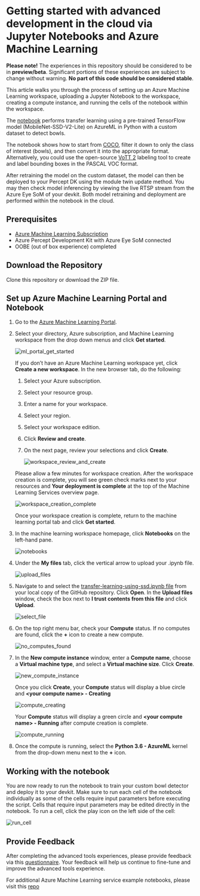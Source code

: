 # Getting started with advanced development in the cloud via Jupyter Notebooks and Azure Machine Learning

**Please note!** The experiences in this repository should be considered to be in **preview/beta**.
Significant portions of these experiences are subject to change without warning. **No part of this code should be considered stable**.

This article walks you through the process of setting up an Azure Machine Learning workspace, uploading a Jupyter Notebook to the workspace,
creating a compute instance, and running the cells of the notebook within the workspace.

The [notebook](transfer-learning-using-ssd.ipynb) performs transfer learning using a pre-trained TensorFlow model (MobileNet-SSD-V2-Lite) on AzureML
in Python with a custom dataset to detect bowls.

The notebook shows how to start from [COCO](https://cocodataset.org/#home), filter it down to only the class of interest (bowls), and then
convert it into the appropriate format. Alternatively, you could use the open-source [VoTT 2](https://github.com/microsoft/VoTT) labeling tool to create
and label bounding boxes in the PASCAL VOC format.

After retraining the model on the custom dataset, the model can then be deployed to your Percept DK using the module twin update method.
You may then check model inferencing by viewing the live RTSP stream from the Azure Eye SoM of your devkit. Both model retraining and deployment are
performed within the notebook in the cloud.

## Prerequisites

- [Azure Machine Learning Subscription](https://azure.microsoft.com/en-us/free/services/machine-learning/)
- Azure Percept Development Kit with Azure Eye SoM connected
- OOBE (out of box experience) completed

## Download the Repository

Clone this repository or download the ZIP file.

## Set up Azure Machine Learning Portal and Notebook

1. Go to the [Azure Machine Learning Portal](https://ml.azure.com).

1. Select your directory, Azure subscription, and Machine Learning workspace from the drop down menus and click **Get started**.

    ![ml_portal_get_started](article_images/ml_portal_get_started.png)

    If you don’t have an Azure Machine Learning workspace yet, click **Create a new workspace**. In the new browser tab, do the following:

    1. Select your Azure subscription.
    1. Select your resource group.
    1. Enter a name for your workspace.
    1. Select your region.
    1. Select your workspace edition.
    1. Click **Review and create**.
    1. On the next page, review your selections and click **Create**.

        ![workspace_review_and_create](article_images/workspace_review_and_create.png)

    Please allow a few minutes for workspace creation. After the workspace creation is complete, you will see green check marks next to
    your resources and **Your deployment is complete** at the top of the Machine Learning Services overview page.

    ![workspace_creation_complete](article_images/workspace_creation_complete.png)

    Once your workspace creation is complete, return to the machine learning portal tab and click **Get started**.

1. In the machine learning workspace homepage, click **Notebooks** on the left-hand pane.

    ![notebooks](article_images/notebook.png)

1. Under the **My files** tab, click the vertical arrow to upload your .ipynb file.

    ![upload_files](article_images/upload_files.png)

1. Navigate to and select the [transfer-learning-using-ssd.ipynb file](transfer-learning-using-ssd.ipynb) from your local copy of the
   GitHub repository. Click **Open**. In the **Upload files** window, check the box next to **I trust contents from this file** and click **Upload**.

    ![select_file](article_images/select_file.png)

1. On the top right menu bar, check your **Compute** status. If no computes are found, click the **+** icon to create a new compute.

    ![no_computes_found](article_images/no_computes_found.png)

1. In the **New compute instance** window, enter a **Compute name**, choose a **Virtual machine type**, and select a **Virtual machine size**. Click **Create**.

    ![new_compute_instance](article_images/new_compute_instance.png)

    Once you click **Create**, your **Compute** status will display a blue circle and **\<your compute name> - Creating**

    ![compute_creating](article_images/compute_creating.png)

    Your **Compute** status will display a green circle and **\<your compute name> - Running** after compute creation is complete.

    ![compute_running](article_images/compute_running.png)

1. Once the compute is running, select the **Python 3.6 - AzureML** kernel from the drop-down menu next to the **+** icon.

## Working with the notebook

You are now ready to run the notebook to train your custom bowl detector and deploy it to your devkit. Make sure to run each cell of the notebook
individually as some of the cells require input parameters before executing the script. Cells that require input parameters may be
edited directly in the notebook. To run a cell, click the play icon on the left side of the cell:

![run_cell](article_images/run_cell.png)

## Provide Feedback

After completing the advanced tools experiences, please provide feedback
via this [questionnaire](https://forms.office.com/Pages/ResponsePage.aspx?id=v4j5cvGGr0GRqy180BHbRzoJxrXKT0dEvfQyxsA0h8lUMzE0V0pCTFU4UUVSS0xTRUtNT0hZSEs1Ry4u).
Your feedback will help us continue to fine-tune and improve the advanced tools experience.

For additional Azure Machine Learning service example notebooks, please visit this [repo](https://github.com/Azure/MachineLearningNotebooks/tree/2aa7c53b0ce84e67565d77e484987714fdaed36e/how-to-use-azureml)
